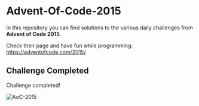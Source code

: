 # Advent-Of-Code-2015

In this repository you can find solutions to the various daily challenges from **Advent of Code 2015**.

Check their page and have fun while programming:
https://adventofcode.com/2015/

## Challenge Completed

Challenge completed!

![AoC-2015](https://user-images.githubusercontent.com/25830462/60013684-f4454b00-9676-11e9-8a28-c797a02c0d82.png)
